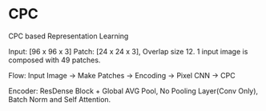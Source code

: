 # CPC
CPC based Representation Learning 


Input: [96 x 96 x 3]
Patch: [24 x 24 x 3], Overlap size 12. 1 input image is composed with 49 patches.

Flow: Input Image -> Make Patches -> Encoding -> Pixel CNN -> CPC

Encoder: ResDense Block + Global AVG Pool, No Pooling Layer(Conv Only), Batch Norm and Self Attention.
